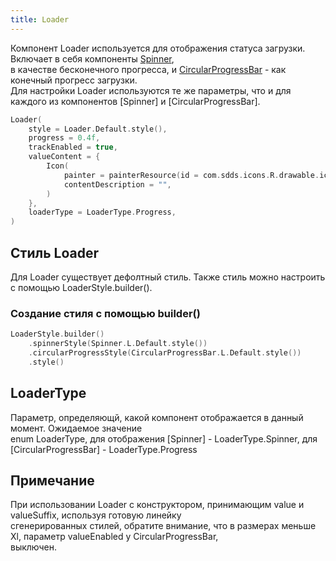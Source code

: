 ```yaml
---
title: Loader
--- 
```


Компонент Loader используется для отображения статуса загрузки. Включает в себя компоненты [Spinner](SpinnerUsage.md),  
в качестве бесконечного прогресса, и [CircularProgressBar](CircularProgressBarUsage.md) - как конечный прогресс загрузки.  
Для настройки Loader используются те же параметры, что и для каждого из компонентов [Spinner] и [CircularProgressBar].  

```kotlin
Loader(
    style = Loader.Default.style(),
    progress = 0.4f,
    trackEnabled = true,
    valueContent = {
        Icon(
            painter = painterResource(id = com.sdds.icons.R.drawable.ic_close_16),
            contentDescription = "",
        )
    },
    loaderType = LoaderType.Progress,
)
```

## Стиль Loader

Для Loader существует дефолтный стиль. Также стиль можно настроить с помощью LoaderStyle.builder().

### Создание стиля с помощью builder()

```kotlin
LoaderStyle.builder()
    .spinnerStyle(Spinner.L.Default.style())
    .circularProgressStyle(CircularProgressBar.L.Default.style())
    .style()
```

## LoaderType

Параметр, определяющй, какой компонент отображается в данный момент. Ожидаемое значение  
enum LoaderType,  для отображения [Spinner] - LoaderType.Spinner, для [CircularProgressBar] - LoaderType.Progress

## Примечание

При использовании Loader с конструктором, принимающим value и valueSuffix, используя готовую линейку  
сгенерированных стилей, обратите внимание, что в размерах меньше Xl, параметр valueEnabled у CircularProgressBar,  
выключен.
